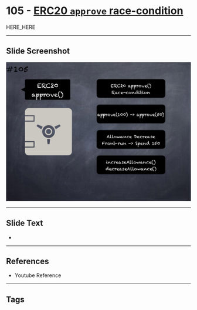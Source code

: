 # 105 - [ERC20 `approve` race-condition](ERC20%20`approve`%20race-condition.md)

HERE_HERE

___
## Slide Screenshot
![0105.png](../../images/pitfalls_and_best_practices201/105.png)
___
## Slide Text
- 
___
## References
- Youtube Reference
___
## Tags